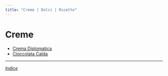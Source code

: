 ```yaml
---
title: "Creme | Dolci | Ricette"
---
```

# Creme

- [Crema Diplomatica](./Crema-Diplomatica.md)
- [Cioccolata Calda](./Cioccolata-Calda.md)

***

*[Indice](../..)*